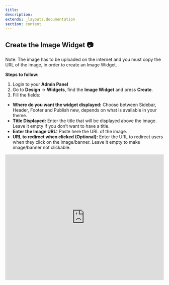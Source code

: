 ```yaml
---
title:
description:
extends: _layouts.documentation
section: content
---
```


## Create the Image Widget 📷 

Note: The image has to be uploaded on the internet and you must copy  the URL of the image, in order to create an Image Widget.

**Steps to follow:**
1.  Login to your **Admin Panel**
2.  Go to  **Design**  ->  **Widgets**, find the  **Image Widget**  and press  **Create**.
3.  Fill the fields:

- **Where do you want the widget displayed:**  Choose between Sidebar, Header, Footer and Publish new, depends on what is available in your theme.
- **Title Displayed:**  Enter the title that will be displayed above the image. Leave it empty if you don’t want to have a title.
- **Enter the Image URL:**  Paste here the URL of the image.
- **URL to redirect when clicked (Optional):**  Enter the URL to redirect users when they click on the image/banner. Leave it empty to make image/banner not clickable.


<iframe width="100%" height="400px" src="https://www.youtube.com/embed/https://youtu.be/VpiDZEMolk8" title="Yclas video" frameborder="0" allow="accelerometer; autoplay; clipboard-write; encrypted-media; gyroscope; picture-in-picture" allowfullscreen></iframe>
 
